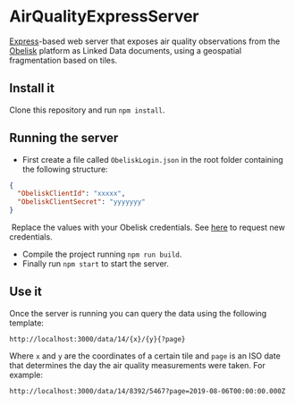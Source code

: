 ﻿# AirQualityExpressServer
[Express](https://expressjs.com/)-based web server that exposes air quality observations from the [Obelisk](https://obelisk.ilabt.imec.be/api/v1/docs/) platform as Linked Data documents, using a geospatial fragmentation based on tiles.    

## Install it

Clone this repository and run `npm install`.

## Running the server

* First create a file called `ObeliskLogin.json` in the root folder containing the following structure:

``` json
{
  "ObeliskClientId": "xxxxx",
  "ObeliskClientSecret": "yyyyyyy"
}
```

​	Replace the values with your Obelisk credentials. See [here](https://obelisk.ilabt.imec.be/api/v1/docs/getting-started/request-access/) to request new credentials.

* Compile the project running `npm run build`. 
* Finally run `npm start` to start the server.

## Use it

Once the server is running you can query the data using the following template:

```
http://localhost:3000/data/14/{x}/{y}{?page}
```

Where `x` and `y` are the coordinates of a certain tile and `page` is an ISO date that determines the day the air quality measurements were taken. For example:

```
http://localhost:3000/data/14/8392/5467?page=2019-08-06T00:00:00.000Z
```

  